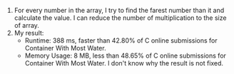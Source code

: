 1. For every number in the array, I try to find the farest number than it and calculate the value. I can reduce the number of multiplication to the size of array.
2. My result:
   - Runtime: 388 ms, faster than 42.80% of C online submissions for Container With Most Water.
   - Memory Usage: 8 MB, less than 48.65% of C online submissions for Container With Most Water.
   I don't know why the result is not fixed.